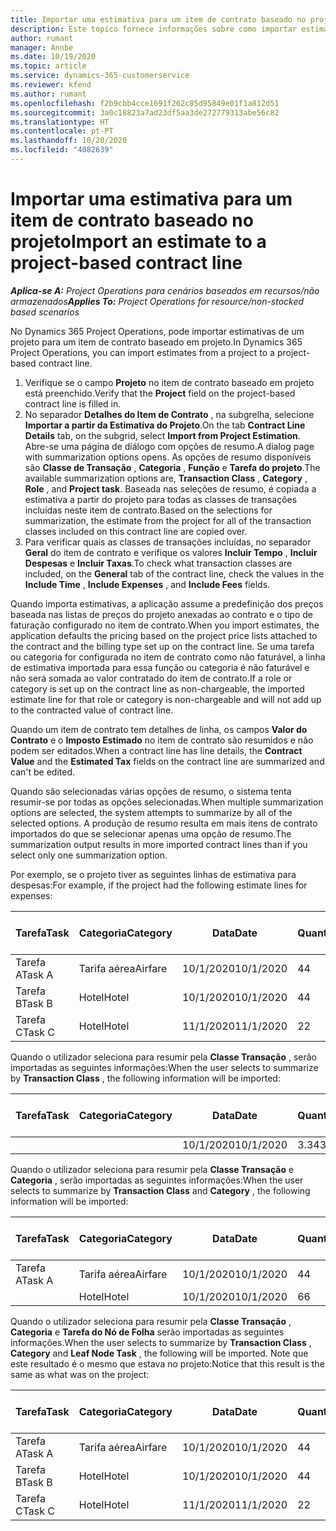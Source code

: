 ```yaml
---
title: Importar uma estimativa para um item de contrato baseado no projeto
description: Este tópico fornece informações sobre como importar estimativas de um projeto para um item de contrato.
author: rumant
manager: Annbe
ms.date: 10/19/2020
ms.topic: article
ms.service: dynamics-365-customerservice
ms.reviewer: kfend
ms.author: rumant
ms.openlocfilehash: f2b9cbb4cce1691f262c85d95849e01f1a812d51
ms.sourcegitcommit: 3a0c18823a7ad23df5aa3de272779313abe56c82
ms.translationtype: HT
ms.contentlocale: pt-PT
ms.lasthandoff: 10/20/2020
ms.locfileid: "4082639"
---
```

# <a name="import-an-estimate-to-a-project-based-contract-line"></a><span data-ttu-id="1353b-103">Importar uma estimativa para um item de contrato baseado no projeto</span><span class="sxs-lookup"><span data-stu-id="1353b-103">Import an estimate to a project-based contract line</span></span>

<span data-ttu-id="1353b-104">_**Aplica-se A:** Project Operations para cenários baseados em recursos/não armazenados_</span><span class="sxs-lookup"><span data-stu-id="1353b-104">_**Applies To:** Project Operations for resource/non-stocked based scenarios_</span></span>

<span data-ttu-id="1353b-105">No Dynamics 365 Project Operations, pode importar estimativas de um projeto para um item de contrato baseado em projeto.</span><span class="sxs-lookup"><span data-stu-id="1353b-105">In Dynamics 365 Project Operations, you can import estimates from a project to a project-based contract line.</span></span>

1. <span data-ttu-id="1353b-106">Verifique se o campo **Projeto** no item de contrato baseado em projeto está preenchido.</span><span class="sxs-lookup"><span data-stu-id="1353b-106">Verify that the **Project** field on the project-based contract line is filled in.</span></span>
2. <span data-ttu-id="1353b-107">No separador **Detalhes do Item de Contrato** , na subgrelha, selecione **Importar a partir da Estimativa do Projeto**.</span><span class="sxs-lookup"><span data-stu-id="1353b-107">On the tab **Contract Line Details** tab, on the subgrid, select **Import from Project Estimation**.</span></span> <span data-ttu-id="1353b-108">Abre-se uma página de diálogo com opções de resumo.</span><span class="sxs-lookup"><span data-stu-id="1353b-108">A dialog page with summarization options opens.</span></span> <span data-ttu-id="1353b-109">As opções de resumo disponíveis são **Classe de Transação** , **Categoria** , **Função** e **Tarefa do projeto**.</span><span class="sxs-lookup"><span data-stu-id="1353b-109">The available summarization options are, **Transaction Class** , **Category** , **Role** , and **Project task**.</span></span> <span data-ttu-id="1353b-110">Baseada nas seleções de resumo, é copiada a estimativa a partir do projeto para todas as classes de transações incluídas neste item de contrato.</span><span class="sxs-lookup"><span data-stu-id="1353b-110">Based on the selections for summarization, the estimate from the project for all of the transaction classes included on this contract line are copied over.</span></span> 
3. <span data-ttu-id="1353b-111">Para verificar quais as classes de transações incluídas, no separador **Geral** do item de contrato e verifique os valores **Incluir Tempo** , **Incluir Despesas** e **Incluir Taxas**.</span><span class="sxs-lookup"><span data-stu-id="1353b-111">To check what transaction classes are included, on the **General** tab of the contract line, check the values in the **Include Time** , **Include Expenses** , and **Include Fees** fields.</span></span>

<span data-ttu-id="1353b-112">Quando importa estimativas, a aplicação assume a predefinição dos preços baseada nas listas de preços do projeto anexadas ao contrato e o tipo de faturação configurado no item de contrato.</span><span class="sxs-lookup"><span data-stu-id="1353b-112">When you import estimates, the application defaults the pricing based on the project price lists attached to the contract and the billing type set up on the contract line.</span></span> <span data-ttu-id="1353b-113">Se uma tarefa ou categoria for configurada no item de contrato como não faturável, a linha de estimativa importada para essa função ou categoria é não faturável e não será somada ao valor contratado do item de contrato.</span><span class="sxs-lookup"><span data-stu-id="1353b-113">If a role or category is set up on the contract line as non-chargeable, the imported estimate line for that role or category is non-chargeable and will not add up to the contracted value of contract line.</span></span>

<span data-ttu-id="1353b-114">Quando um item de contrato tem detalhes de linha, os campos **Valor do Contrato** e o **Imposto Estimado** no item de contrato são resumidos e não podem ser editados.</span><span class="sxs-lookup"><span data-stu-id="1353b-114">When a contract line has line details, the **Contract Value** and the **Estimated Tax** fields on the contract line are summarized and can't be edited.</span></span>

<span data-ttu-id="1353b-115">Quando são selecionadas várias opções de resumo, o sistema tenta resumir-se por todas as opções selecionadas.</span><span class="sxs-lookup"><span data-stu-id="1353b-115">When multiple summarization options are selected, the system attempts to summarize by all of the selected options.</span></span> <span data-ttu-id="1353b-116">A produção de resumo resulta em mais itens de contrato importados do que se selecionar apenas uma opção de resumo.</span><span class="sxs-lookup"><span data-stu-id="1353b-116">The summarization output results in more imported contract lines than if you select only one summarization option.</span></span>

<span data-ttu-id="1353b-117">Por exemplo, se o projeto tiver as seguintes linhas de estimativa para despesas:</span><span class="sxs-lookup"><span data-stu-id="1353b-117">For example, if the project had the following estimate lines for expenses:</span></span>

| <span data-ttu-id="1353b-118">Tarefa</span><span class="sxs-lookup"><span data-stu-id="1353b-118">Task</span></span> | <span data-ttu-id="1353b-119">Categoria</span><span class="sxs-lookup"><span data-stu-id="1353b-119">Category</span></span> | <span data-ttu-id="1353b-120">Data</span><span class="sxs-lookup"><span data-stu-id="1353b-120">Date</span></span> | <span data-ttu-id="1353b-121">Quantidade</span><span class="sxs-lookup"><span data-stu-id="1353b-121">Quantity</span></span> | <span data-ttu-id="1353b-122">Preço unitário</span><span class="sxs-lookup"><span data-stu-id="1353b-122">Unit price</span></span> | <span data-ttu-id="1353b-123">Montante</span><span class="sxs-lookup"><span data-stu-id="1353b-123">Amount</span></span> |
| --- | --- | --- | --- | --- | --- |
| <span data-ttu-id="1353b-124">Tarefa A</span><span class="sxs-lookup"><span data-stu-id="1353b-124">Task A</span></span> | <span data-ttu-id="1353b-125">Tarifa aérea</span><span class="sxs-lookup"><span data-stu-id="1353b-125">Airfare</span></span> | <span data-ttu-id="1353b-126">10/1/2020</span><span class="sxs-lookup"><span data-stu-id="1353b-126">10/1/2020</span></span> | <span data-ttu-id="1353b-127">4</span><span class="sxs-lookup"><span data-stu-id="1353b-127">4</span></span> | <span data-ttu-id="1353b-128">400</span><span class="sxs-lookup"><span data-stu-id="1353b-128">400</span></span> | <span data-ttu-id="1353b-129">1600</span><span class="sxs-lookup"><span data-stu-id="1353b-129">1600</span></span> |
| <span data-ttu-id="1353b-130">Tarefa B</span><span class="sxs-lookup"><span data-stu-id="1353b-130">Task B</span></span> | <span data-ttu-id="1353b-131">Hotel</span><span class="sxs-lookup"><span data-stu-id="1353b-131">Hotel</span></span> | <span data-ttu-id="1353b-132">10/1/2020</span><span class="sxs-lookup"><span data-stu-id="1353b-132">10/1/2020</span></span> | <span data-ttu-id="1353b-133">4</span><span class="sxs-lookup"><span data-stu-id="1353b-133">4</span></span> | <span data-ttu-id="1353b-134">200</span><span class="sxs-lookup"><span data-stu-id="1353b-134">200</span></span> | <span data-ttu-id="1353b-135">800</span><span class="sxs-lookup"><span data-stu-id="1353b-135">800</span></span> |
| <span data-ttu-id="1353b-136">Tarefa C</span><span class="sxs-lookup"><span data-stu-id="1353b-136">Task C</span></span> | <span data-ttu-id="1353b-137">Hotel</span><span class="sxs-lookup"><span data-stu-id="1353b-137">Hotel</span></span> | <span data-ttu-id="1353b-138">11/1/2020</span><span class="sxs-lookup"><span data-stu-id="1353b-138">11/1/2020</span></span> | <span data-ttu-id="1353b-139">2</span><span class="sxs-lookup"><span data-stu-id="1353b-139">2</span></span> | <span data-ttu-id="1353b-140">200</span><span class="sxs-lookup"><span data-stu-id="1353b-140">200</span></span> | <span data-ttu-id="1353b-141">400</span><span class="sxs-lookup"><span data-stu-id="1353b-141">400</span></span> |

<span data-ttu-id="1353b-142">Quando o utilizador seleciona para resumir pela **Classe Transação** , serão importadas as seguintes informações:</span><span class="sxs-lookup"><span data-stu-id="1353b-142">When the user selects to summarize by **Transaction Class** , the following information will be imported:</span></span>

| <span data-ttu-id="1353b-143">Tarefa</span><span class="sxs-lookup"><span data-stu-id="1353b-143">Task</span></span> | <span data-ttu-id="1353b-144">Categoria</span><span class="sxs-lookup"><span data-stu-id="1353b-144">Category</span></span> | <span data-ttu-id="1353b-145">Data</span><span class="sxs-lookup"><span data-stu-id="1353b-145">Date</span></span> | <span data-ttu-id="1353b-146">Quantidade</span><span class="sxs-lookup"><span data-stu-id="1353b-146">Quantity</span></span> | <span data-ttu-id="1353b-147">Preço unitário</span><span class="sxs-lookup"><span data-stu-id="1353b-147">Unit price</span></span> | <span data-ttu-id="1353b-148">Montante</span><span class="sxs-lookup"><span data-stu-id="1353b-148">Amount</span></span> |
| --- | --- | --- | --- | --- | --- |
| &nbsp;  | &nbsp;  | <span data-ttu-id="1353b-149">10/1/2020</span><span class="sxs-lookup"><span data-stu-id="1353b-149">10/1/2020</span></span> | <span data-ttu-id="1353b-150">3.34</span><span class="sxs-lookup"><span data-stu-id="1353b-150">3.34</span></span> | <span data-ttu-id="1353b-151">840</span><span class="sxs-lookup"><span data-stu-id="1353b-151">840</span></span> | <span data-ttu-id="1353b-152">2800</span><span class="sxs-lookup"><span data-stu-id="1353b-152">2800</span></span> |

<span data-ttu-id="1353b-153">Quando o utilizador seleciona para resumir pela **Classe Transação** e **Categoria** , serão importadas as seguintes informações:</span><span class="sxs-lookup"><span data-stu-id="1353b-153">When the user selects to summarize by **Transaction Class** and **Category** , the following information will be imported:</span></span>

| <span data-ttu-id="1353b-154">Tarefa</span><span class="sxs-lookup"><span data-stu-id="1353b-154">Task</span></span> | <span data-ttu-id="1353b-155">Categoria</span><span class="sxs-lookup"><span data-stu-id="1353b-155">Category</span></span> | <span data-ttu-id="1353b-156">Data</span><span class="sxs-lookup"><span data-stu-id="1353b-156">Date</span></span> | <span data-ttu-id="1353b-157">Quantidade</span><span class="sxs-lookup"><span data-stu-id="1353b-157">Quantity</span></span> | <span data-ttu-id="1353b-158">Preço unitário</span><span class="sxs-lookup"><span data-stu-id="1353b-158">Unit price</span></span> | <span data-ttu-id="1353b-159">Montante</span><span class="sxs-lookup"><span data-stu-id="1353b-159">Amount</span></span> |
| --- | --- | --- | --- | --- | --- |
| <span data-ttu-id="1353b-160">Tarefa A</span><span class="sxs-lookup"><span data-stu-id="1353b-160">Task A</span></span> | <span data-ttu-id="1353b-161">Tarifa aérea</span><span class="sxs-lookup"><span data-stu-id="1353b-161">Airfare</span></span> | <span data-ttu-id="1353b-162">10/1/2020</span><span class="sxs-lookup"><span data-stu-id="1353b-162">10/1/2020</span></span> | <span data-ttu-id="1353b-163">4</span><span class="sxs-lookup"><span data-stu-id="1353b-163">4</span></span> | <span data-ttu-id="1353b-164">400</span><span class="sxs-lookup"><span data-stu-id="1353b-164">400</span></span> | <span data-ttu-id="1353b-165">1600</span><span class="sxs-lookup"><span data-stu-id="1353b-165">1600</span></span> |
| &nbsp;  | <span data-ttu-id="1353b-166">Hotel</span><span class="sxs-lookup"><span data-stu-id="1353b-166">Hotel</span></span> | <span data-ttu-id="1353b-167">10/1/2020</span><span class="sxs-lookup"><span data-stu-id="1353b-167">10/1/2020</span></span> | <span data-ttu-id="1353b-168">6</span><span class="sxs-lookup"><span data-stu-id="1353b-168">6</span></span> | <span data-ttu-id="1353b-169">200</span><span class="sxs-lookup"><span data-stu-id="1353b-169">200</span></span> | <span data-ttu-id="1353b-170">1200</span><span class="sxs-lookup"><span data-stu-id="1353b-170">1200</span></span> |

<span data-ttu-id="1353b-171">Quando o utilizador seleciona para resumir pela **Classe Transação** , **Categoria** e **Tarefa do Nó de Folha** serão importadas as seguintes informações.</span><span class="sxs-lookup"><span data-stu-id="1353b-171">When the user selects to summarize by **Transaction Class** , **Category** and **Leaf Node Task** , the following will be imported.</span></span> <span data-ttu-id="1353b-172">Note que este resultado é o mesmo que estava no projeto:</span><span class="sxs-lookup"><span data-stu-id="1353b-172">Notice that this result is the same as what was on the project:</span></span>

| <span data-ttu-id="1353b-173">Tarefa</span><span class="sxs-lookup"><span data-stu-id="1353b-173">Task</span></span> | <span data-ttu-id="1353b-174">Categoria</span><span class="sxs-lookup"><span data-stu-id="1353b-174">Category</span></span> | <span data-ttu-id="1353b-175">Data</span><span class="sxs-lookup"><span data-stu-id="1353b-175">Date</span></span> | <span data-ttu-id="1353b-176">Quantidade</span><span class="sxs-lookup"><span data-stu-id="1353b-176">Quantity</span></span> | <span data-ttu-id="1353b-177">Preço unitário</span><span class="sxs-lookup"><span data-stu-id="1353b-177">Unit price</span></span> | <span data-ttu-id="1353b-178">Montante</span><span class="sxs-lookup"><span data-stu-id="1353b-178">Amount</span></span> |
| --- | --- | --- | --- | --- | --- |
| <span data-ttu-id="1353b-179">Tarefa A</span><span class="sxs-lookup"><span data-stu-id="1353b-179">Task A</span></span> | <span data-ttu-id="1353b-180">Tarifa aérea</span><span class="sxs-lookup"><span data-stu-id="1353b-180">Airfare</span></span> | <span data-ttu-id="1353b-181">10/1/2020</span><span class="sxs-lookup"><span data-stu-id="1353b-181">10/1/2020</span></span> | <span data-ttu-id="1353b-182">4</span><span class="sxs-lookup"><span data-stu-id="1353b-182">4</span></span> | <span data-ttu-id="1353b-183">400</span><span class="sxs-lookup"><span data-stu-id="1353b-183">400</span></span> | <span data-ttu-id="1353b-184">1600</span><span class="sxs-lookup"><span data-stu-id="1353b-184">1600</span></span> |
| <span data-ttu-id="1353b-185">Tarefa B</span><span class="sxs-lookup"><span data-stu-id="1353b-185">Task B</span></span> | <span data-ttu-id="1353b-186">Hotel</span><span class="sxs-lookup"><span data-stu-id="1353b-186">Hotel</span></span> | <span data-ttu-id="1353b-187">10/1/2020</span><span class="sxs-lookup"><span data-stu-id="1353b-187">10/1/2020</span></span> | <span data-ttu-id="1353b-188">4</span><span class="sxs-lookup"><span data-stu-id="1353b-188">4</span></span> | <span data-ttu-id="1353b-189">200</span><span class="sxs-lookup"><span data-stu-id="1353b-189">200</span></span> | <span data-ttu-id="1353b-190">800</span><span class="sxs-lookup"><span data-stu-id="1353b-190">800</span></span> |
| <span data-ttu-id="1353b-191">Tarefa C</span><span class="sxs-lookup"><span data-stu-id="1353b-191">Task C</span></span> | <span data-ttu-id="1353b-192">Hotel</span><span class="sxs-lookup"><span data-stu-id="1353b-192">Hotel</span></span> | <span data-ttu-id="1353b-193">11/1/2020</span><span class="sxs-lookup"><span data-stu-id="1353b-193">11/1/2020</span></span> | <span data-ttu-id="1353b-194">2</span><span class="sxs-lookup"><span data-stu-id="1353b-194">2</span></span> | <span data-ttu-id="1353b-195">200</span><span class="sxs-lookup"><span data-stu-id="1353b-195">200</span></span> | <span data-ttu-id="1353b-196">400</span><span class="sxs-lookup"><span data-stu-id="1353b-196">400</span></span> |
